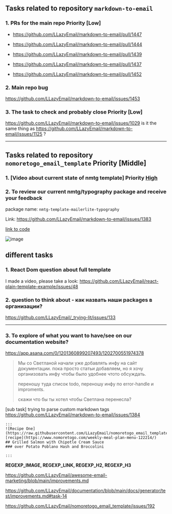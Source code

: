 ## Tasks related to repository `markdown-to-email`

### 1. PRs for the main repo Priority [Low]

- https://github.com/LLazyEmail/markdown-to-email/pull/1447

- https://github.com/LLazyEmail/markdown-to-email/pull/1444

- https://github.com/LLazyEmail/markdown-to-email/pull/1439

- https://github.com/LLazyEmail/markdown-to-email/pull/1437

- https://github.com/LLazyEmail/markdown-to-email/pull/1452


### 2. Main repo bug 

https://github.com/LLazyEmail/markdown-to-email/issues/1453


### 3. The task to check and probably close Priority [Low]

https://github.com/LLazyEmail/markdown-to-email/issues/1029
is it the same thing as https://github.com/LLazyEmail/markdown-to-email/issues/1125 ?

---

## Tasks related to repository `nomoretogo_email_template` Priority [Middle]


### 1. [Video about current state of nmtg template] Priority [High](https://github.com/LLazyEmail/nomoretogo_email_template/issues/237)


### 2. To review our current nmtg/typography package and receive your feedback

package name: `nmtg-template-mailerlite-typography`

Link: https://github.com/LLazyEmail/markdown-to-email/issues/1383

[link to code](https://github.com/LLazyEmail/nomoretogo_email_template/tree/main/sub-modules/typography/src/components)


![image](https://user-images.githubusercontent.com/1469198/183028007-3f041275-660d-4f6c-9447-565c4ec5a93a.png)





## different tasks

### 1. React Dom question about full template
I made a video, please take a look: https://github.com/LLazyEmail/react-plain-template-example/issues/48



### 2. question to think about - как назвать наши packages в организации?
https://github.com/LLazyEmail/_trying-lit/issues/133


---

### 3. To explore of what you want to have/see on our documentation website?

https://app.asana.com/0/1201360899207493/1202700551974378

> Мы со Светланой начали уже добавлять инфу на сайт документации. пока просто статьи добавляем, но я хочу организовать инфу чтобы было удобнее чтото обсуждать.
> 
> переношу туда список todo, переношу инфу по error-handle и improments.
> 
> скажи что бы ты хотел чтобы Светлана перенесла?


[sub task] trying to parse custom markdown tags
https://github.com/LLazyEmail/markdown-to-email/issues/1384


```
:::
![Recipe One](https://raw.githubusercontent.com/LLazyEmail/nomoretogo_email_template/main/data/images/recipe1.jpeg)
[recipe](https://www.nomoretogo.com/weekly-meal-plan-menu-122214/)
## Grilled Salmon with Chipotle Cream Sauce
### over Potato Poblano Hash and Broccolini

:::
```

**REGEXP_IMAGE, REGEXP_LINK, REGEXP_H2, REGEXP_H3**



https://github.com/LLazyEmail/awesome-email-marketing/blob/main/improvements.md

https://github.com/LLazyEmail/documentation/blob/main/docs/generator/test/improvements.md#task-14


https://github.com/LLazyEmail/nomoretogo_email_template/issues/192





